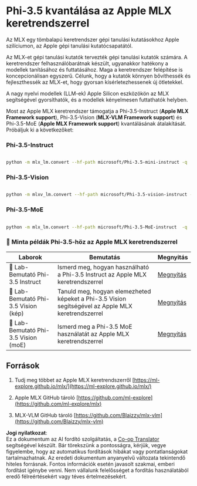 <!--
CO_OP_TRANSLATOR_METADATA:
{
  "original_hash": "ec5e22bbded16acb7bdb9fa568ab5781",
  "translation_date": "2025-05-09T13:49:09+00:00",
  "source_file": "md/01.Introduction/04/UsingAppleMLXQuantifyingPhi.md",
  "language_code": "hu"
}
-->
# **Phi-3.5 kvantálása az Apple MLX keretrendszerrel**

Az MLX egy tömbalapú keretrendszer gépi tanulási kutatásokhoz Apple szilíciumon, az Apple gépi tanulási kutatócsapatától.

Az MLX-et gépi tanulási kutatók tervezték gépi tanulási kutatók számára. A keretrendszer felhasználóbarátnak készült, ugyanakkor hatékony a modellek tanításához és futtatásához. Maga a keretrendszer felépítése is koncepcionálisan egyszerű. Célunk, hogy a kutatók könnyen bővíthessék és fejleszthessék az MLX-et, hogy gyorsan kísérletezhessenek új ötletekkel.

A nagy nyelvi modellek (LLM-ek) Apple Silicon eszközökön az MLX segítségével gyorsíthatók, és a modellek kényelmesen futtathatók helyben.

Most az Apple MLX keretrendszer támogatja a Phi-3.5-Instruct (**Apple MLX Framework support**), Phi-3.5-Vision (**MLX-VLM Framework support**) és Phi-3.5-MoE (**Apple MLX Framework support**) kvantálásának átalakítását. Próbáljuk ki a következőket:

### **Phi-3.5-Instruct**

```bash

python -m mlx_lm.convert --hf-path microsoft/Phi-3.5-mini-instruct -q

```

### **Phi-3.5-Vision**

```bash

python -m mlxv_lm.convert --hf-path microsoft/Phi-3.5-vision-instruct -q

```

### **Phi-3.5-MoE**

```bash

python -m mlx_lm.convert --hf-path microsoft/Phi-3.5-MoE-instruct  -q

```

### **🤖 Minta példák Phi-3.5-höz az Apple MLX keretrendszerrel**

| Laborok | Bemutatás | Megnyitás |
| -------- | ------- | ------- |
| 🚀 Lab-Bemutató Phi-3.5 Instruct  | Ismerd meg, hogyan használható a Phi-3.5 Instruct az Apple MLX keretrendszerrel  |  [Megnyitás](../../../../../code/09.UpdateSamples/Aug/mlx-phi35-instruct.ipynb)    |
| 🚀 Lab-Bemutató Phi-3.5 Vision (kép) | Tanuld meg, hogyan elemezheted képeket a Phi-3.5 Vision segítségével az Apple MLX keretrendszerrel  |  [Megnyitás](../../../../../code/09.UpdateSamples/Aug/mlx-phi35-vision.ipynb)    |
| 🚀 Lab-Bemutató Phi-3.5 Vision (moE)   | Ismerd meg a Phi-3.5 MoE használatát az Apple MLX keretrendszerrel  |  [Megnyitás](../../../../../code/09.UpdateSamples/Aug/mlx-phi35-moe.ipynb)    |

## **Források**

1. Tudj meg többet az Apple MLX keretrendszerről [https://ml-explore.github.io/mlx/](https://ml-explore.github.io/mlx/)

2. Apple MLX GitHub tároló [https://github.com/ml-explore](https://github.com/ml-explore/mlx)

3. MLX-VLM GitHub tároló [https://github.com/Blaizzy/mlx-vlm](https://github.com/Blaizzy/mlx-vlm)

**Jogi nyilatkozat**:  
Ez a dokumentum az AI fordító szolgáltatás, a [Co-op Translator](https://github.com/Azure/co-op-translator) segítségével készült. Bár törekszünk a pontosságra, kérjük, vegye figyelembe, hogy az automatikus fordítások hibákat vagy pontatlanságokat tartalmazhatnak. Az eredeti dokumentum anyanyelvű változata tekintendő hiteles forrásnak. Fontos információk esetén javasolt szakmai, emberi fordítást igénybe venni. Nem vállalunk felelősséget a fordítás használatából eredő félreértésekért vagy téves értelmezésekért.